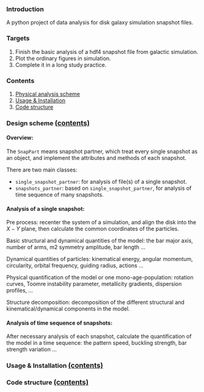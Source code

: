 ### Introduction
A python project of data analysis for disk galaxy simulation snapshot files.


### Targets
1. Finish the basic analysis of a hdf4 snapshot file from galactic simulation.  
2. Plot the ordinary figures in simulation.
3. Complete it in a long study practice.


### <a id="contents">Contents</a>
1. <a href="#scheme">Physical analysis scheme</a>
2. <a href="#usage">Usage & Installation</a>
3. <a href="#code">Code structure</a>


<a id="scheme"></a>
### Design scheme <a href="#contents"><font size=4>(contents)</font></a>
#### Overview:
The `SnapPart` means snapshot partner, which treat every single snapshot as an object, and implement 
the attributes and methods of each snapshot. 

There are two main classes: 
- `single_snapshot_partner`: for analysis of file(s) of a single snapshot.
- `snapshots_partner`: based on `single_snapshot_partner`, for analysis of time sequence of many 
snapshots.

#### Analysis of a single snapshot: 
Pre process: recenter the system of a simulation, and align the disk into the $X-Y$ plane, then 
calculate the common coordinates of the particles.

Basic structural and dynamical quantities of the model: the bar major axis, number of arms, m2 symmetry 
amplitude, bar length ...

Dynamical quantities of particles: kinematical energy, angular momentum, circularity, orbital frequency,
guiding radius, actions ...

Physical quantification of the model or one mono-age-population: rotation curves, Toomre instability 
parameter, metallicity gradients, dispersion profiles, ...

Structure decomposition: decomposition of the different structural and kinematical/dynamical components 
in the model.

#### Analysis of time sequence of snapshots:
After necessary analysis of each snapshot, calculate the quantification of the model in a time sequence: 
the pattern speed, buckling strength, bar strength variation ...


<a id="usage"></a>
### Usage & Installation <a href="#contents"><font size=4>(contents)</font></a>


<a id="code"></a>
### Code structure <a href="#contents"><font size=4>(contents)</font></a> 
